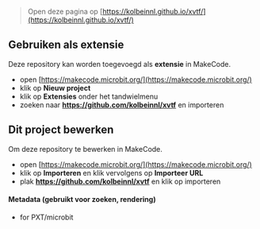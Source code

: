 
> Open deze pagina op [https://kolbeinnl.github.io/xvtf/](https://kolbeinnl.github.io/xvtf/)

## Gebruiken als extensie

Deze repository kan worden toegevoegd als **extensie** in MakeCode.

* open [https://makecode.microbit.org/](https://makecode.microbit.org/)
* klik op **Nieuw project**
* klik op **Extensies** onder het tandwielmenu
* zoeken naar **https://github.com/kolbeinnl/xvtf** en importeren

## Dit project bewerken

Om deze repository te bewerken in MakeCode.

* open [https://makecode.microbit.org/](https://makecode.microbit.org/)
* klik op **Importeren** en klik vervolgens op **Importeer URL**
* plak **https://github.com/kolbeinnl/xvtf** en klik op importeren

#### Metadata (gebruikt voor zoeken, rendering)

* for PXT/microbit
<script src="https://makecode.com/gh-pages-embed.js"></script><script>makeCodeRender("{{ site.makecode.home_url }}", "{{ site.github.owner_name }}/{{ site.github.repository_name }}");</script>
